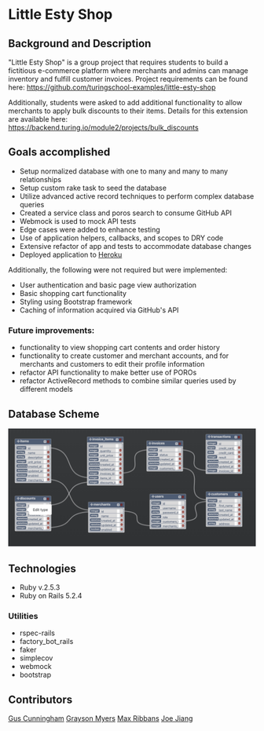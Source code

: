 # Little Esty Shop

## Background and Description

"Little Esty Shop" is a group project that requires students to build a fictitious e-commerce platform where merchants and admins can manage inventory and fulfill customer invoices. Project requirements can be found here:
https://github.com/turingschool-examples/little-esty-shop

Additionally, students were asked to add additional functionality to allow merchants to apply bulk discounts to their items. Details for this extension are available here:
https://backend.turing.io/module2/projects/bulk_discounts

## Goals accomplished
- Setup normalized database with one to many and many to many relationships
- Setup custom rake task to seed the database
- Utilize advanced active record techniques to perform complex database queries
- Created a service class and poros search to consume GitHub API
- Webmock is used to mock API tests
- Edge cases were added to enhance testing
- Use of application helpers, callbacks, and scopes to DRY code
- Extensive refactor of app and tests to accommodate database changes
- Deployed application to [Heroku](https://dashboard.heroku.com/apps/little-esty-shop-m2)

Additionally, the following were not required but were implemented:
- User authentication and basic page view authorization
- Basic shopping cart functionality
- Styling using Bootstrap framework
- Caching of information acquired via GitHub's API

### Future improvements:
- functionality to view shopping cart contents and order history
- functionality to create customer and merchant accounts, and for merchants and customers to edit their profile information
- refactor API functionality to make better use of POROs
- refactor ActiveRecord methods to combine similar queries used by different models

## Database Scheme
![Schema](media/database_schema.png)

## Technologies
- Ruby v.2.5.3
- Ruby on Rails 5.2.4
### Utilities
- rspec-rails
- factory_bot_rails
- faker
- simplecov
- webmock
- bootstrap

## Contributors
[Gus Cunningham](https://github.com/cunninghamge)
[Grayson Myers](https://github.com/GrayMyers)
[Max Ribbans](https://github.com/ribbansmax)
[Joe Jiang](https://github.com/ninesky00)
